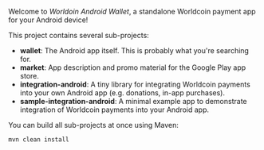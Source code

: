 Welcome to _Worldoin Android Wallet_, a standalone Worldcoin payment app for your Android device!

This project contains several sub-projects:

 * __wallet__:
     The Android app itself. This is probably what you're searching for.
 * __market__:
     App description and promo material for the Google Play app store.
 * __integration-android__:
     A tiny library for integrating Worldcoin payments into your own Android app
     (e.g. donations, in-app purchases).
 * __sample-integration-android__:
     A minimal example app to demonstrate integration of Worldcoin payments into
     your Android app.

You can build all sub-projects at once using Maven:

`mvn clean install`
